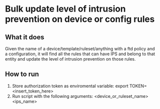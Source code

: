 # Bulk update level of intrusion prevention on device or config rules

## What it does

Given the name of a device/template/ruleset/anything with a ftd policy and a configuration, it will find all the rules that can have IPS and belong to that entity and update the level of intrusion prevention on those rules.

## How to run

1. Store authorization token as enviromental variable: export TOKEN=<insert_token_here>
2. Run script with the following arguments: <device_or_ruleset_name> <ips_name>
